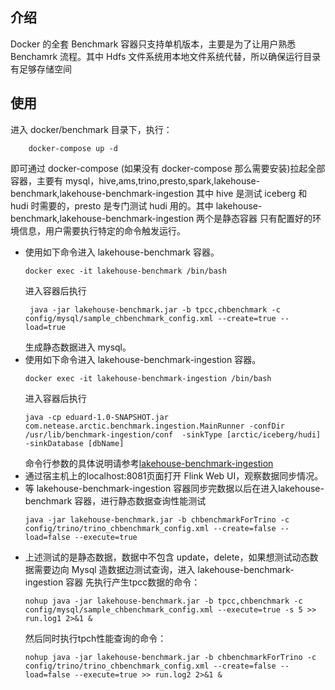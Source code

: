 ## 介绍
Docker 的全套 Benchmark 容器只支持单机版本，主要是为了让用户熟悉 Benchamrk 流程。其中 Hdfs 文件系统用本地文件系统代替，所以确保运行目录有足够存储空间

## 使用
进入 docker/benchmark 目录下，执行：
```
    docker-compose up -d
```
即可通过 docker-compose (如果没有 docker-compose 那么需要安装)拉起全部容器，主要有 mysql，hive,ams,trino,presto,spark,lakehouse-benchmark,lakehouse-benchmark-ingestion
其中 hive 是测试 iceberg 和 hudi 时需要的，presto 是专门测试 hudi 用的。其中 lakehouse-benchmark,lakehouse-benchmark-ingestion 两个是静态容器
只有配置好的环境信息，用户需要执行特定的命令触发运行。

 - 使用如下命令进入 lakehouse-benchmark 容器。
   ```
   docker exec -it lakehouse-benchmark /bin/bash
   ```
   进入容器后执行
   ```
    java -jar lakehouse-benchmark.jar -b tpcc,chbenchmark -c config/mysql/sample_chbenchmark_config.xml --create=true --load=true
   ```
   生成静态数据进入 mysql。
 - 使用如下命令进入 lakehouse-benchmark-ingestion 容器。
   ```
   docker exec -it lakehouse-benchmark-ingestion /bin/bash
   ```
   进入容器后执行
   ``` 
   java -cp eduard-1.0-SNAPSHOT.jar com.netease.arctic.benchmark.ingestion.MainRunner -confDir /usr/lib/benchmark-ingestion/conf  -sinkType [arctic/iceberg/hudi] -sinkDatabase [dbName]
   ```
   命令行参数的具体说明请参考[lakehouse-benchmark-ingestion](https://github.com/NetEase/lakehouse-benchmark-ingestion)
 - 通过宿主机上的localhost:8081页面打开 Flink Web UI，观察数据同步情况。
 - 等 lakehouse-benchmark-ingestion 容器同步完数据以后在进入lakehouse-benchmark 容器，进行静态数据查询性能测试
   ```
   java -jar lakehouse-benchmark.jar -b chbenchmarkForTrino -c config/trino/trino_chbenchmark_config.xml --create=false --load=false --execute=true
   ```
 - 上述测试的是静态数据，数据中不包含 update，delete，如果想测试动态数据需要边向 Mysql 造数据边测试查询，进入 lakehouse-benchmark-ingestion 容器
   先执行产生tpcc数据的命令：
   ```
   nohup java -jar lakehouse-benchmark.jar -b tpcc,chbenchmark -c config/mysql/sample_chbenchmark_config.xml --execute=true -s 5 >> run.log1 2>&1 &
   ```
   然后同时执行tpch性能查询的命令：
   ```
   nohup java -jar lakehouse-benchmark.jar -b chbenchmarkForTrino -c config/trino/trino_chbenchmark_config.xml --create=false --load=false --execute=true >> run.log2 2>&1 &
   ```
   
   